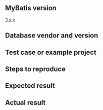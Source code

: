 <!--
❌ 不要在这里问问题❗️
⭕️ 请将您的问题发送到邮件列表
請用英文寫
https://groups.google.com/group/mybatis-user
或
https://stackoverflow.com/questions/ask?tags=mybatis

Question?
======================
Please use the mailing list. http://groups.google.com/group/mybatis-user
Or Stack Overflow with 'mybatis' tag. https://stackoverflow.com/questions/ask?tags=mybatis
Questions on this tracker will be closed without comment.

Bug report?
======================
Please fill out the BUG REPORT FORM below.

To fix a bug, we need to reproduce it first.
And we spend a lot of time just trying to reproduce the reported problem, so please consider creating a failing test case or an example project.

- How to create a test case : https://github.com/mybatis/mybatis-3/wiki/Unit-Test
- How to create a good example : http://sscce.org
- How to upload your project to GitHub: https://help.github.com/articles/adding-an-existing-project-to-github-using-the-command-line/

Feature request?
=======================
- Please delete the BUG REPORT FORM below and describe the feature.
- It is a good idea to discuss your changes on the mailing list to get feedback from the community. http://groups.google.com/group/mybatis-user
- If you have a patch with unit tests, send a pull request. Please see the wiki page : https://github.com/mybatis/mybatis-3/wiki/Contribute
-->

<!-- BUG REPORT FORM -->

## MyBatis version
3.x.x

## Database vendor and version

## Test case or example project

## Steps to reproduce

## Expected result

## Actual result

